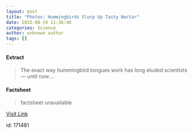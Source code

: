 ```yaml
---
layout: post
title: "Photos: Hummingbirds Slurp Up Tasty Nectar"
date: 2015-08-19 11:36:48
categories: Science
author: unknown author
tags: []
---
```



#### Extract
>The exact way hummingbird tongues work has long eluded scientists — until now....

#### Factsheet
>factsheet unavailable

[Visit Link](http://www.livescience.com/51907-photos-hummingbird-tongues.html)

id:  171481


